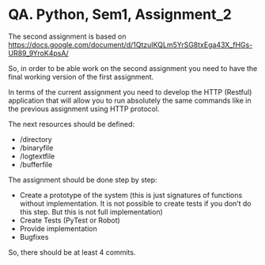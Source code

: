 # QA. Python, Sem1, Assignment_2

The second assignment is based on https://docs.google.com/document/d/1QtzuIKQLm5YrSG8txEga43X_fHGs-UR89_9YroK4psA/

So, in order to be able work on the second assignment you need to have the final working version of the first assignment.

In terms of the current assignment you need to develop the HTTP (Restful) application that will allow you to run absolutely the same commands like in the previous assignment using HTTP protocol.

The next resources should be defined:

- /directory
- /binaryfile
- /logtextfile
- /bufferfile

The assignment should be done step by step:
- Create a prototype of the system (this is just signatures of functions without implementation. It is not possible to create tests if you don’t do this step. But this is not full implementation)
- Create Tests (PyTest or Robot)
- Provide implementation
- Bugfixes

So, there should be at least 4 commits.